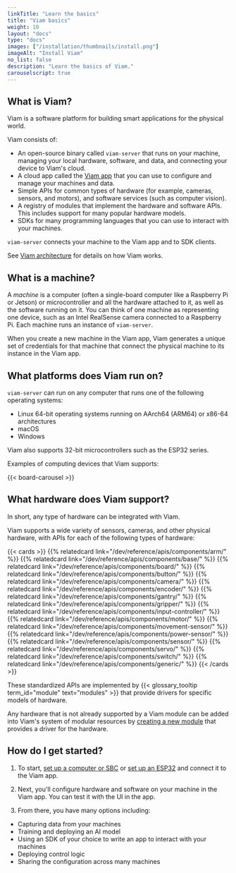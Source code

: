```yaml
---
linkTitle: "Learn the basics"
title: "Viam basics"
weight: 10
layout: "docs"
type: "docs"
images: ["/installation/thumbnails/install.png"]
imageAlt: "Install Viam"
no_list: false
description: "Learn the basics of Viam."
carouselscript: true
---
```


## What is Viam?

Viam is a software platform for building smart applications for the physical world.

Viam consists of:

- An open-source binary called `viam-server` that runs on your machine, managing your local hardware, software, and data, and connecting your device to Viam's cloud.
- A cloud app called the [Viam app](https://app.viam.com) that you can use to configure and manage your machines and data.
- Simple APIs for common types of hardware (for example, cameras, sensors, and motors), and software services (such as computer vision).
- A registry of modules that implement the hardware and software APIs.
  This includes support for many popular hardware models.
- SDKs for many programming languages that you can use to interact with your machines.

`viam-server` connects your machine to the Viam app and to SDK clients.

See [Viam architecture](/operate/reference/architecture/) for details on how Viam works.

## What is a machine?

A _machine_ is a computer (often a single-board computer like a Raspberry Pi or Jetson) or microcontroller and all the hardware attached to it, as well as the software running on it.
You can think of one machine as representing one device, such as an Intel RealSense camera connected to a Raspberry Pi.
Each machine runs an instance of `viam-server`.

When you create a new machine in the Viam app, Viam generates a unique set of credentials for that machine that connect the physical machine to its instance in the Viam app.

## What platforms does Viam run on?

`viam-server` can run on any computer that runs one of the following operating systems:

- Linux 64-bit operating systems running on AArch64 (ARM64) or x86-64 architectures
- macOS
- Windows

Viam also supports 32-bit microcontrollers such as the ESP32 series.

Examples of computing devices that Viam supports:

{{< board-carousel >}}

## What hardware does Viam support?

In short, any type of hardware can be integrated with Viam.

Viam supports a wide variety of sensors, cameras, and other physical hardware, with APIs for each of the following types of hardware:

{{< cards >}}
{{% relatedcard link="/dev/reference/apis/components/arm/" %}}
{{% relatedcard link="/dev/reference/apis/components/base/" %}}
{{% relatedcard link="/dev/reference/apis/components/board/" %}}
{{% relatedcard link="/dev/reference/apis/components/button/" %}}
{{% relatedcard link="/dev/reference/apis/components/camera/" %}}
{{% relatedcard link="/dev/reference/apis/components/encoder/" %}}
{{% relatedcard link="/dev/reference/apis/components/gantry/" %}}
{{% relatedcard link="/dev/reference/apis/components/gripper/" %}}
{{% relatedcard link="/dev/reference/apis/components/input-controller/" %}}
{{% relatedcard link="/dev/reference/apis/components/motor/" %}}
{{% relatedcard link="/dev/reference/apis/components/movement-sensor/" %}}
{{% relatedcard link="/dev/reference/apis/components/power-sensor/" %}}
{{% relatedcard link="/dev/reference/apis/components/sensor/" %}}
{{% relatedcard link="/dev/reference/apis/components/servo/" %}}
{{% relatedcard link="/dev/reference/apis/components/switch/" %}}
{{% relatedcard link="/dev/reference/apis/components/generic/" %}}
{{< /cards >}}

These standardized APIs are implemented by {{< glossary_tooltip term_id="module" text="modules" >}} that provide drivers for specific models of hardware.

Any hardware that is not already supported by a Viam module can be added into Viam's system of modular resources by [creating a new module](/operate/get-started/other-hardware/) that provides a driver for the hardware.

## How do I get started?

1. To start, [set up a computer or SBC](/operate/get-started/setup/) or [set up an ESP32](/operate/get-started/setup-micro/) and connect it to the Viam app.

1. Next, you'll configure hardware and software on your machine in the Viam app.
   You can test it with the UI in the app.

1. From there, you have many options including:

- Capturing data from your machines
- Training and deploying an AI model
- Using an SDK of your choice to write an app to interact with your machines
- Deploying control logic
- Sharing the configuration across many machines
